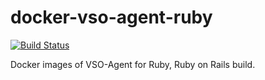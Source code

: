 # docker-vso-agent-ruby

[![Build Status](https://travis-ci.org/changeworld/docker-vso-agent-ruby.svg?branch=master)](https://travis-ci.org/changeworld/docker-vso-agent-ruby)

Docker images of VSO-Agent for Ruby, Ruby on Rails build.
